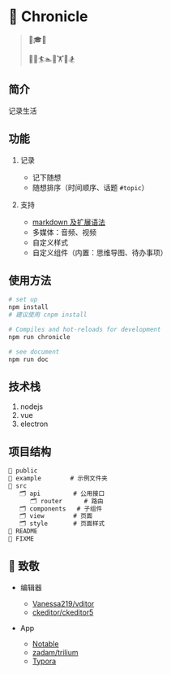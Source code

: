 # 📓 Chronicle

> 🍼🎓🦯
>
> 🏃‍🧘🏄🏊🤾🏋️🚴🏂

## 简介

记录生活

## 功能

1. 记录

   - 记下随想
   - 随想排序（时间顺序、话题 `#topic`）

2. 支持

   - [markdown 及扩展语法](https://markdown.com.cn/)
   - 多媒体：音频、视频
   - 自定义样式
   - 自定义组件（内置：思维导图、待办事项）

## 使用方法

```bash
# set up
npm install
# 建议使用 cnpm install

# Compiles and hot-reloads for development
npm run chronicle

# see document
npm run doc
```

## 技术栈

1. nodejs
2. vue
3. electron

## 项目结构

```txt
📁 public
📁 example        # 示例文件夹
📁 src
   🗂️ api         # 公用接口
      🗂️ router      # 路由
   🗂️ components   # 子组件
   🗂️ view        # 页面
   🗂️ style       # 页面样式
📃 README
📑 FIXME
```

## 🖖 致敬

- 编辑器

  - [Vanessa219/vditor](https://github.com/Vanessa219/vditor)
  - [ckeditor/ckeditor5](https://github.com/ckeditor/ckeditor5)

- App

  - [Notable](https://notable.app/)
  - [zadam/trilium](https://github.com/zadam/trilium)
  - [Typora](https://typora.io/)
